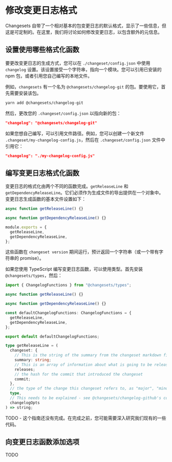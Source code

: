 # 修改变更日志格式

Changesets 自带了一个相对基本的包变更日志的默认格式，显示了一些信息，但这是可定制的。在这里，我们将讨论如何修改变更日志，以包含额外的元信息。

## 设置使用哪些格式化函数

要更改变更日志的生成方式，您可以在 `./changeset/config.json` 中使用 `changelog` 设置。该设置接受一个字符串，指向一个模块。您可以引用已安装的 npm 包，或者引用您自己编写的本地文件。

例如，`changesets` 有一个名为 `@changesets/changelog-git` 的包。要使用它，首先需要安装该包。

```bash
yarn add @changesets/changelog-git
```

然后，更改您的 `.changeset/config.json` 以指向新的包：

```json
"changelog": "@changesets/changelog-git"
```

如果您想自己编写，可以引用文件路径。例如，您可以创建一个新文件 `.changeset/my-changelog-config.js`，然后在 `.changeset/config.json` 文件中引用它：

```json
"changelog": "./my-changelog-config.js"
```

## 编写变更日志格式化函数

变更日志的格式化由两个不同的函数完成。`getReleaseLine` 和 `getDependencyReleaseLine`。它们必须作为生成文件的导出提供在一个对象中。变更日志生成函数的基本文件设置如下：

```js
async function getReleaseLine() {}

async function getDependencyReleaseLine() {}

module.exports = {
  getReleaseLine,
  getDependencyReleaseLine,
};
```

这些函数在 `changeset version` 期间运行，预计返回一个字符串（或一个带有字符串的 promise）。

如果您使用 TypeScript 编写变更日志函数，可以使用类型。首先安装 `@changesets/types`，然后：

```ts
import { ChangelogFunctions } from "@changesets/types";

async function getReleaseLine() {}

async function getDependencyReleaseLine() {}

const defaultChangelogFunctions: ChangelogFunctions = {
  getReleaseLine,
  getDependencyReleaseLine,
};

export default defaultChangelogFunctions;
```

```ts
type getReleaseLine = (
  changeset: {
    // This is the string of the summary from the changeset markdown file
    summary: string;
    // This is an array of information about what is going to be released. each is an object with name: the name of the package, and type, which is "major", "minor", or "patch"
    releases;
    // the hash for the commit that introduced the changeset
    commit;
  },
  // the type of the change this changeset refers to, as "major", "minor", or "patch"
  type,
  // This needs to be explained - see @changesets/changelog-github's code for how this works
  changelogOpts
) => string;
```

TODO - 这个指南还没有完成。在完成之前，您可能需要深入研究我们现有的一些代码。

## 向变更日志函数添加选项

TODO
